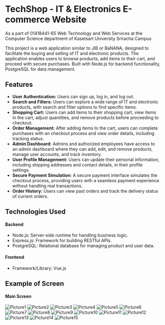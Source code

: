 # TechShop - IT & Electronics E-commerce Website

As a part of 01418441-65 Web Technology and Web Services at the Computer Science department of Kasetsart University Sriracha Campus

This project is a web application similar to JIB or BaNANA, designed to facilitate the buying and selling of IT and electronic products. The application enables users to browse products, add items to their cart, and proceed with secure purchases. Built with Node.js for backend functionality, PostgreSQL for data management.

## Features

* **User Authentication:** Users can sign up, log in, and log out.
* **Search and Filters:** Users can explore a wide range of IT and electronic products, with search and filter options to find specific items.
* **Shopping Cart:** Users can add items to their shopping cart, view items in the cart, adjust quantities, and remove products before proceeding to checkout.
* **Order Management:** After adding items to the cart, users can complete purchases with an checkout process and view order details, including tracking status.
* **Admin Dashboard:** Admins and authorized employees have access to an admin dashboard where they can add, edit, and remove products, manage user accounts, and track inventory.
* **User Profile Management:** Users can update their personal information, including shipping addresses and contact details, in their profile settings.
* **Secure Payment Simulation:** A secure payment interface simulates the checkout process, providing users with a seamless payment experience without handling real transactions.
* **Order History:** Users can view past orders and track the delivery status of current orders.

## Technologies Used
#### Backend
* Node.js: Server-side runtime for handling business logic.
* Express.js: Framework for building RESTful APIs.
* PostgreSQL: Relational database for managing product and user data.
#### Frontend
* Framework/Library: Vue.js

## Example of Screen
#### Main Screen
![Picture1](https://github.com/user-attachments/assets/14da328f-7be0-4956-9b7e-6db2e166d67d)
![Picture2](https://github.com/user-attachments/assets/d746f399-957f-4260-8667-1e5a06317fb3)
![Picture3](https://github.com/user-attachments/assets/edc8c643-abab-4e8a-99fa-759300a3f04a)
![Picture4](https://github.com/user-attachments/assets/b0949be7-7901-439b-924e-808b0dc56d39)
![Picture5](https://github.com/user-attachments/assets/2d7c2d52-acb1-485d-88cf-b10988fdb825)
![Picture6](https://github.com/user-attachments/assets/c4afdd60-4da7-41d1-a89e-146cc0205cd8)
![Picture7](https://github.com/user-attachments/assets/f3fb0624-4cac-4e60-8b42-324f65b1ae3d)
![Picture8](https://github.com/user-attachments/assets/77305bb0-a13c-4eec-8dc0-326dd2a2288a)
![Picture9](https://github.com/user-attachments/assets/3bbf8275-e733-4414-af7a-c19414fa1244)
![Picture10](https://github.com/user-attachments/assets/a4ad9a24-3eda-4e0d-b2ad-94c78133a252)
![Picture11](https://github.com/user-attachments/assets/46361173-9614-4038-af12-7121a8ccaa12)
![Picture12](https://github.com/user-attachments/assets/b4500e99-64f9-45e7-a052-94605ed3a187)
![Picture13](https://github.com/user-attachments/assets/7d4eb8ef-7620-4cb0-abb5-7a8476faea43)
![Picture14](https://github.com/user-attachments/assets/370191bb-ccc6-4fb6-be56-916dc44de3a9)
![Picture15](https://github.com/user-attachments/assets/1ab941c3-e71e-465b-a757-26b17a3956e9)
